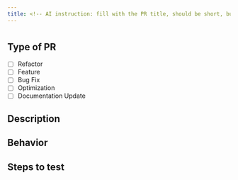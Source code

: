 ```yaml
---
title: <!-- AI instruction: fill with the PR title, should be short, but still descriptive -->
---
```


<!--
  This template is supposed to be filled by an AI analyzing your commits.

  CAREFULLY REVIEW IT BEFORE SUBMITTING.
-->

# <!-- AI instruction: fill with the PR title, should be short, but still descriptive -->

## Type of PR

<!-- AI instruction: Please check relevant ones, check all if applicable -->

<!-- AI instruction: At least one of these must be checked, if you do not know which one to pick, pick "Feature" -->

- [ ] Refactor
- [ ] Feature
- [ ] Bug Fix
- [ ] Optimization
- [ ] Documentation Update

## Description

<!-- AI instruction: include concise summary of the change, also, include relevant motivation and context. -->

<!-- AI instruction: if multiple aspects of the PR have been change, list them. -->

<!-- AI instruction: put important details here if necessary, in **bold** -->

## Behavior

<!-- 
  AI instruction:
    - if this is a bug fix, include the current behavior and the expected behavior
    - if this is a feature change, include the new behavior
-->

## Steps to test

<!-- AI instruction:
 - Give a list of steps to test the PR, using UI or not. 
 - Use checkboxes 
-->